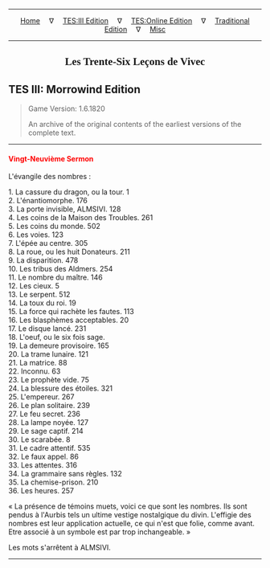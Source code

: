 
---

<!-- Jekyll Page Links -->

<center>
<a href="../../../../index.html">Home</a>
&emsp;&nabla;&emsp;
<a href="../../../index-tes3.html">TES:III Edition</a>
&emsp;&nabla;&emsp;
<a href="../../../index-teso.html">TES:Online Edition</a>
&emsp;&nabla;&emsp;
<a href="../../../index-traditional.html">Traditional Edition</a>
&emsp;&nabla;&emsp;
<a href="../../../index-misc.html">Misc</a>
</center>

<!-- Markdown Body Below: -->

---

<center>
<h2><span style="font-family:Georgia">Les Trente-Six Leçons de Vivec</span></h2>
</center>

## TES III: Morrowind Edition

> Game Version: 1.6.1820
>
> An archive of the original contents of the earliest versions of the complete text.

---

#### <span style="color:red">Vingt-Neuvième Sermon</span>

L'évangile des nombres :


1\. La cassure du dragon, ou la tour. 1\
2\. L'énantiomorphe. 176\
3\. La porte invisible, ALMSIVI. 128\
4\. Les coins de la Maison des Troubles. 261\
5\. Les coins du monde. 502\
6\. Les voies. 123\
7\. L'épée au centre. 305\
8\. La roue, ou les huit Donateurs. 211\
9\. La disparition. 478\
10\. Les tribus des Aldmers. 254\
11\. Le nombre du maître. 146\
12\. Les cieux. 5\
13\. Le serpent. 512\
14\. La toux du roi. 19\
15\. La force qui rachète les fautes. 113\
16\. Les blasphèmes acceptables. 20\
17\. Le disque lancé. 231\
18\. L'oeuf, ou le six fois sage.\
19\. La demeure provisoire. 165\
20\. La trame lunaire. 121\
21\. La matrice. 88\
22\. Inconnu. 63\
23\. Le prophète vide. 75\
24\. La blessure des étoiles. 321\
25\. L'empereur. 267\
26\. Le plan solitaire. 239\
27\. Le feu secret. 236\
28\. La lampe noyée. 127\
29\. Le sage captif. 214\
30\. Le scarabée. 8\
31\. Le cadre attentif. 535\
32\. Le faux appel. 86\
33\. Les attentes. 316\
34\. La grammaire sans règles. 132\
35\. La chemise-prison. 210\
36\. Les heures. 257

« La présence de témoins muets, voici ce que sont les nombres. Ils sont pendus à l'Aurbis tels un ultime vestige nostalgique du divin. L'effigie des nombres est leur application actuelle, ce qui n'est que folie, comme avant. Etre associé à un symbole est par trop inchangeable. »

Les mots s'arrêtent à ALMSIVI.

---
